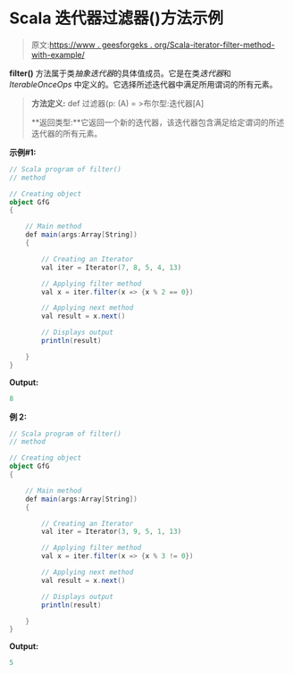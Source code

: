 # Scala 迭代器过滤器()方法示例

> 原文:[https://www . geesforgeks . org/Scala-iterator-filter-method-with-example/](https://www.geeksforgeeks.org/scala-iterator-filter-method-with-example/)

**filter()** 方法属于类*抽象迭代器*的具体值成员。它是在类*迭代器*和 *IterableOnceOps* 中定义的。它选择所述迭代器中满足所用谓词的所有元素。

> **方法定义:** def 过滤器(p: (A) = >布尔型:迭代器[A]
> 
> **返回类型:**它返回一个新的迭代器，该迭代器包含满足给定谓词的所述迭代器的所有元素。

**示例#1:**

```scala
// Scala program of filter()
// method

// Creating object
object GfG
{ 

    // Main method
    def main(args:Array[String])
    {

        // Creating an Iterator 
        val iter = Iterator(7, 8, 5, 4, 13)

        // Applying filter method
        val x = iter.filter(x => {x % 2 == 0})

        // Applying next method
        val result = x.next()

        // Displays output
        println(result)

    }
}
```

**Output:**

```scala
8

```

**例 2:**

```scala
// Scala program of filter()
// method

// Creating object
object GfG
{ 

    // Main method
    def main(args:Array[String])
    {

        // Creating an Iterator 
        val iter = Iterator(3, 9, 5, 1, 13)

        // Applying filter method
        val x = iter.filter(x => {x % 3 != 0})

        // Applying next method
        val result = x.next()

        // Displays output
        println(result)

    }
}
```

**Output:**

```scala
5

```